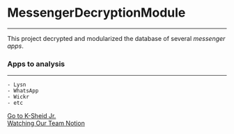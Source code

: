 # MessengerDecryptionModule
---------------
This project decrypted and modularized the database of several *messenger apps*.     


### Apps to analysis   
---------------
```
- Lysn
- WhatsApp
- Wickr
- etc
```

[Go to K-Sheid Jr.](http://www.kshieldjr.org/hr/home "케이쉴드 주니어")  
[Watching Our Team Notion](https://www.notion.so/bluewordin/7ab28f4f2e8847bdb9c2adb0c95c521b "팀 노션")  
